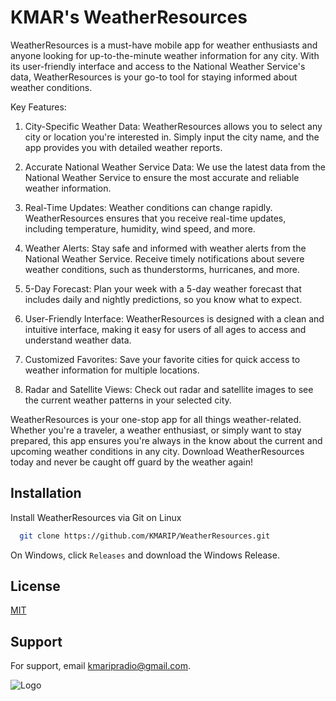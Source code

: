 
# KMAR's WeatherResources

 WeatherResources is a must-have mobile app for weather enthusiasts and anyone looking for up-to-the-minute weather information for any city. With its user-friendly interface and access to the National Weather Service's data, WeatherResources is your go-to tool for staying informed about weather conditions.

Key Features:
1. City-Specific Weather Data: WeatherResources allows you to select any city or location you're interested in. Simply input the city name, and the app provides you with detailed weather reports.

2. Accurate National Weather Service Data: We use the latest data from the National Weather Service to ensure the most accurate and reliable weather information.

3. Real-Time Updates: Weather conditions can change rapidly. WeatherResources ensures that you receive real-time updates, including temperature, humidity, wind speed, and more.

4. Weather Alerts: Stay safe and informed with weather alerts from the National Weather Service. Receive timely notifications about severe weather conditions, such as thunderstorms, hurricanes, and more.

5. 5-Day Forecast: Plan your week with a 5-day weather forecast that includes daily and nightly predictions, so you know what to expect.

6. User-Friendly Interface: WeatherResources is designed with a clean and intuitive interface, making it easy for users of all ages to access and understand weather data.

7. Customized Favorites: Save your favorite cities for quick access to weather information for multiple locations.

8. Radar and Satellite Views: Check out radar and satellite images to see the current weather patterns in your selected city.

WeatherResources is your one-stop app for all things weather-related. Whether you're a traveler, a weather enthusiast, or simply want to stay prepared, this app ensures you're always in the know about the current and upcoming weather conditions in any city. Download WeatherResources today and never be caught off guard by the weather again!
## Installation

Install WeatherResources via Git on Linux

```bash
  git clone https://github.com/KMARIP/WeatherResources.git
```
On Windows, click ```Releases``` and download the Windows Release.


## License

[MIT](https://choosealicense.com/licenses/mit/)


## Support

For support, email kmaripradio@gmail.com.



![Logo](https://cdn.discordapp.com/attachments/1142609543029862511/1163592272521220286/logovar2.png?ex=654022c0&is=652dadc0&hm=3ea6ff18026ec434d4a312b7bc689aa5ee77350a84d598bd759402ef48d566f8&)

